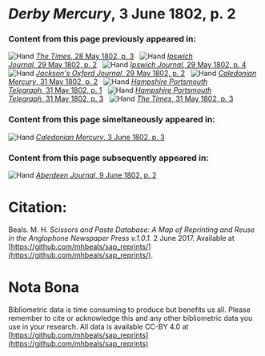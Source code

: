 # *Derby Mercury*, 3 June 1802, p. 2  
  
### Content from this page previously appeared in:  
![Hand](http://scissorsandpaste.net/wp-content/uploads/2017/06/smallhandpointer.png) [*The Times*, 28 May 1802, p. 3](https://mhbeals.github.io/sap_html/The-Times/The-Times-28-May-1802-p-3)  
![Hand](http://scissorsandpaste.net/wp-content/uploads/2017/06/smallhandpointer.png) [*Ipswich Journal*, 29 May 1802, p. 2](https://mhbeals.github.io/sap_html/Ipswich-Journal/Ipswich-Journal-29-May-1802-p-2)  
![Hand](http://scissorsandpaste.net/wp-content/uploads/2017/06/smallhandpointer.png) [*Ipswich Journal*, 29 May 1802, p. 4](https://mhbeals.github.io/sap_html/Ipswich-Journal/Ipswich-Journal-29-May-1802-p-4)  
![Hand](http://scissorsandpaste.net/wp-content/uploads/2017/06/smallhandpointer.png) [*Jackson's Oxford Journal*, 29 May 1802, p. 2](https://mhbeals.github.io/sap_html/Jackson's-Oxford-Journal/Jackson's-Oxford-Journal-29-May-1802-p-2)  
![Hand](http://scissorsandpaste.net/wp-content/uploads/2017/06/smallhandpointer.png) [*Caledonian Mercury*, 31 May 1802, p. 2](https://mhbeals.github.io/sap_html/Caledonian-Mercury/Caledonian-Mercury-31-May-1802-p-2)  
![Hand](http://scissorsandpaste.net/wp-content/uploads/2017/06/smallhandpointer.png) [*Hampshire Portsmouth Telegraph*, 31 May 1802, p. 1](https://mhbeals.github.io/sap_html/Hampshire-Portsmouth-Telegraph/Hampshire-Portsmouth-Telegraph-31-May-1802-p-1)  
![Hand](http://scissorsandpaste.net/wp-content/uploads/2017/06/smallhandpointer.png) [*Hampshire Portsmouth Telegraph*, 31 May 1802, p. 3](https://mhbeals.github.io/sap_html/Hampshire-Portsmouth-Telegraph/Hampshire-Portsmouth-Telegraph-31-May-1802-p-3)  
![Hand](http://scissorsandpaste.net/wp-content/uploads/2017/06/smallhandpointer.png) [*The Times*, 31 May 1802, p. 3](https://mhbeals.github.io/sap_html/The-Times/The-Times-31-May-1802-p-3)  
  
### Content from this page simeltaneously appeared in:  
![Hand](http://scissorsandpaste.net/wp-content/uploads/2017/06/smallhandpointer.png) [*Caledonian Mercury*, 3 June 1802, p. 3](https://mhbeals.github.io/sap_html/Caledonian-Mercury/Caledonian-Mercury-3-June-1802-p-3)  
  
### Content from this page subsequently appeared in:  
![Hand](http://scissorsandpaste.net/wp-content/uploads/2017/06/smallhandpointer.png) [*Aberdeen Journal*, 9 June 1802, p. 2](https://mhbeals.github.io/sap_html/Aberdeen-Journal/Aberdeen-Journal-9-June-1802-p-2)  


# Citation: 

Beals. M. H. *Scissors and Paste Database: A Map of Reprinting and Reuse in the Anglophone Newspaper Press v.1.0.1.* 2 June 2017. Available at [https://github.com/mhbeals/sap_reprints/](https://github.com/mhbeals/sap_reprints/). 

# Nota Bona

Bibliometric data is time consuming to produce but benefits us all. Please remember to cite or acknowledge this and any other bibliometric data you use in your research. All data is available CC-BY 4.0 at [https://github.com/mhbeals/sap_reprints](https://github.com/mhbeals/sap_reprints)